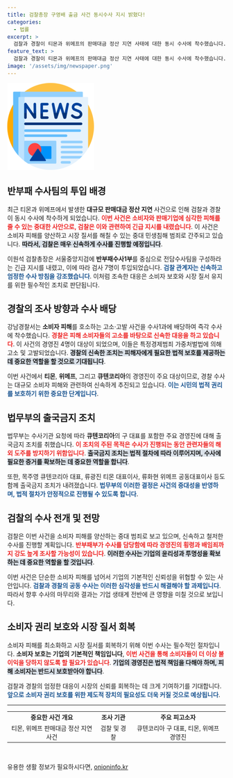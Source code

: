 ```yaml
---
title: 검찰총장 구영배 출금 사건 동시수사 지시 밝혔다!
categories:
  - 법률
excerpt: >
  검찰과 경찰이 티몬과 위메프의 판매대금 정산 지연 사태에 대한 동시 수사에 착수했습니다. 소비자 피해를 최소화하기 위해 반부패부가 전담팀을 구성, 경영진에 대한 강도 높은 수사가 예고되며 출국 금지 조치도 발효되었습니다.
feature_text: >
  검찰과 경찰이 티몬과 위메프의 판매대금 정산 지연 사태에 대한 동시 수사에 착수했습니다. 소비자 피해를 최소화하기 위해 반부패부가 전담팀을 구성, 경영진에 대한 강도 높은 수사가 예고되며 출국 금지 조치도 발효되었습니다.
image: '/assets/img/newspaper.png'
---
```


<p><img src="/assets/img/newspaper.png" alt="kimp 속보" /></p>

<h2 data-ke-size="size26">반부패 수사팀의 투입 배경</h2>

<p data-ke-size="size16">최근 티몬과 위메프에서 발생한 <b>대규모 판매대금 정산 지연</b> 사건으로 인해 검찰과 경찰이 동시 수사에 착수하게 되었습니다. <b><span style="color: #ee2323;">이번 사건은 소비자와 판매기업에 심각한 피해를 줄 수 있는 중대한 사안으로, 검찰은 이와 관련하여 긴급 지시를 내렸습니다</span></b>. 이 사건은 소비자 피해를 양산하고 시장 질서를 해칠 수 있는 중대 민생침해 범죄로 간주되고 있습니다. <b><span style="background-color: #21538527;">따라서, 검찰은 매우 신속하게 수사를 진행할 예정입니다</span></b>.</p>

<p data-ke-size="size16">이원석 검찰총장은 서울중앙지검에 <b>반부패수사1부</b>를 중심으로 전담수사팀을 구성하라는 긴급 지시를 내렸고, 이에 따라 검사 7명이 투입되었습니다. <b><span style="color: #1a5490;">검찰 관계자는 신속하고 엄정한 수사 방침을 강조했습니다</span></b>. 이처럼 조속한 대응은 소비자 보호와 시장 질서 유지를 위한 필수적인 조치로 판단됩니다.</p>

<h2 data-ke-size="size26">경찰의 조사 방향과 수사 배당</h2>

<p data-ke-size="size16">강남경찰서는 <b>소비자 피해</b>를 호소하는 고소·고발 사건을 수사1과에 배당하여 즉각 수사에 착수했습니다. <b><span style="color: #ee2323;">경찰은 피해 소비자들의 고소를 바탕으로 신속한 대응을 하고 있습니다</span></b>. 이 사건의 경영진 4명이 대상이 되었으며, 이들은 특정경제범죄 가중처벌법에 의해 고소 및 고발되었습니다. <b><span style="background-color: #21538527;">경찰의 신속한 조치는 피해자에게 필요한 법적 보호를 제공하는 데 중요한 역할을 할 것으로 기대됩니다</span></b>.</p>

<p data-ke-size="size16">이번 사건에서 <b>티몬</b>, <b>위메프</b>, 그리고 <b>큐텐코리아</b>의 경영진이 주요 대상이므로, 경찰 수사는 대규모 소비자 피해와 관련하여 신속하게 추진되고 있습니다. <b><span style="color: #1a5490;">이는 시민의 법적 권리를 보호하기 위한 중요한 단계입니다</span></b>.</p>

<h2 data-ke-size="size26">법무부의 출국금지 조치</h2>

<p data-ke-size="size16">법무부는 수사기관 요청에 따라 <b>큐텐코리아</b>의 구 대표를 포함한 주요 경영진에 대해 출국금지 조치를 취했습니다. <b><span style="color: #ee2323;">이 조치의 주된 목적은 수사가 진행되는 동안 관련자들의 해외 도주를 방지하기 위함입니다</span></b>. <b><span style="background-color: #21538527;">출국금지 조치는 법적 절차에 따라 이루어지며, 수사에 필요한 증거를 확보하는 데 중요한 역할을 합니다</span></b>.</p>

<p data-ke-size="size16">또한, 목주영 큐텐코리아 대표, 류광진 티몬 대표이사, 류화현 위메프 공동대표이사 등도 함께 출국금지 조치가 내려졌습니다. <b><span style="color: #1a5490;">법무부의 이러한 결정은 사건의 중대성을 반영하며, 법적 절차가 안정적으로 진행될 수 있도록 합니다</span></b>.</p>

<h2 data-ke-size="size26">검찰의 수사 전개 및 전망</h2>

<p data-ke-size="size16">검찰은 이번 사건을 소비자 피해를 양산하는 중대 범죄로 보고 있으며, 신속하고 철저한 수사를 진행할 계획입니다. <b><span style="color: #ee2323;">반부패부가 수사를 담당함에 따라 경영진의 횡령과 배임죄까지 강도 높게 조사할 가능성이 있습니다</span></b>. <b><span style="background-color: #21538527;">이러한 수사는 기업의 윤리성과 투명성을 확보하는 데 중요한 역할을 할 것입니다</span></b>.</p>

<p data-ke-size="size16">이번 사건은 단순한 소비자 피해를 넘어서 기업의 기본적인 신뢰성을 위협할 수 있는 사안입니다. <b><span style="color: #1a5490;">검찰과 경찰의 공동 수사는 이러한 심각성을 반드시 해결해야 할 과제입니다</span></b>. 따라서 향후 수사의 마무리와 결과는 기업 생태계 전반에 큰 영향을 미칠 것으로 보입니다.</p>

<h2 data-ke-size="size26">소비자 권리 보호와 시장 질서 회복</h2>

<p data-ke-size="size16">소비자 피해를 최소화하고 시장 질서를 회복하기 위해 이번 수사는 필수적인 절차입니다. <b>소비자 보호는 기업의 기본적인 책임입니다</b>, <b><span style="color: #ee2323;">이번 사건을 통해 소비자들이 더 이상 불이익을 당하지 않도록 할 필요가 있습니다</span></b>. <b><span style="background-color: #21538527;">기업의 경영진은 법적 책임을 다해야 하며, 피해 소비자는 반드시 보호받아야 합니다</span></b>.</p>

<p data-ke-size="size16">검찰과 경찰의 엄정한 대응이 시장의 신뢰를 회복하는 데 크게 기여하기를 기대합니다. <b><span style="color: #1a5490;">앞으로 소비자 권리 보호를 위한 제도적 장치의 필요성도 더욱 커질 것으로 예상됩니다</span></b>.</p>

<hr/>

<table style="width: 100%; border-collapse: collapse;">
<tr>
<td style="text-align: center; height: 17px;"><b>중요한 사건 개요</b></td>
<td style="text-align: center; height: 17px;"><b>조사 기관</b></td>
<td style="text-align: center; height: 17px;"><b>주요 피고소자</b></td>
</tr>
<tr>
<td style="text-align: center; height: 17px;">티몬, 위메프 판매대금 정산 지연 사건</td>
<td style="text-align: center; height: 17px;">검찰 및 경찰</td>
<td style="text-align: center; height: 17px;">큐텐코리아 구 대표, 티몬, 위메프 경영진</td>
</tr>
</table>

<p data-ke-size="size16">&nbsp;</p>
유용한 생활 정보가 필요하시다면, <a href="https://onioninfo.kr" rel="dofollow">onioninfo.kr</a>


